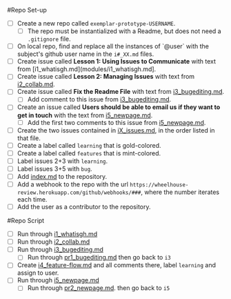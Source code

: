 #Repo Set-up

- [ ] Create a new repo called `exemplar-prototype-USERNAME`.
    - [ ] The repo must be instantialized with a Readme, but does not need a `.gitignore` file.
- [ ] On local repo, find and replace all the instances of \`@user\` with the subject's github user name in the `i#_XX.md` files. 
- [ ] Create issue called **Lesson 1: Using Issues to Communicate** with text from [i1_whatisgh.md](modules/i1_whatisgh.md].
- [ ] Create issue called **Lesson 2: Managing Issues** with text from [i2_collab.md](modules/i2_collab.md).
- [ ] Create issue called **Fix the Readme File** with text from [i3_bugediting.md](modules/i3_bugediting.md).
  - [ ] Add comment to this issue from [i3_bugediting.md](modules/i3_bugediting.md).
- [ ] Create an issue called **Users should be able to email us if they want to get in touch** with the text from [i5_newpage.md](modules/i5_newpage.md).
  - [ ] Add the first two comments to this issue from [i5_newpage.md](modules/i5_newpage.md).
- [ ] Create the two issues contained in [iX_issues.md](modules/iX_issues.md), in the order listed in that file.
- [ ] Create a label called `learning` that is gold-colored.
- [ ] Create a label called `features` that is mint-colored.
- [ ] Label issues 2+3 with `learning`.
- [ ] Label issues 3+5 with `bug`.
- [ ] Add [index.md](repo/index.md) to the repository.
- [ ] Add a webhook to the repo with the url `https://wheelhouse-review.herokuapp.com/github/webhooks/###`, where the number iterates each time.
- [ ] Add the user as a contributor to the repository.

#Repo Script
- [ ] Run through [i1_whatisgh.md](modules/i1_whatisgh.md)
- [ ] Run through [i2_collab.md](modules/i2_collab.md)
- [ ] Run through [i3_bugediting.md](modules/i3_bugediting.md)
  - [ ] Run through [pr1_bugediting.md](modules/pr1_bugediting.md) then go back to `i3`
- [ ] Create [i4_feature-flow.md](modules/i4_feature-flow.md) and all comments there, label `learning` and assign to user.
- [ ] Run through [i5_newpage.md](modules/i5_newpage.md)
  - [ ] Run through [pr2_newpage.md](modules/pr2_newpage.md). then go back to `i5`